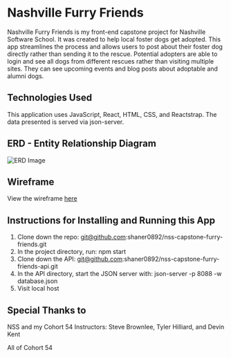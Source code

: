 # Nashville Furry Friends

Nashville Furry Friends is my front-end capstone project for Nashville Software School. It was created to help local foster dogs get adopted. This app streamlines the process and allows users to post about their foster dog directly rather than sending it to the rescue. Potential adopters are able to login and see all dogs from different rescues rather than visiting multiple sites. They can see upcoming events and blog posts about adoptable and alumni dogs.

## Technologies Used

This application uses JavaScript, React, HTML, CSS, and Reactstrap. The data presented is served via json-server.

## ERD - Entity Relationship Diagram

![ERD Image](https://res.cloudinary.com/dfxsl6a2c/image/upload/v1649089623/Screen_Shot_2022-04-04_at_10.07.44_AM_sqn8kh.png)

## Wireframe

View the wireframe [here](https://sketchboard.me/NC9dAORdDas#/)

## Instructions for Installing and Running this App

1. Clone down the repo:
git@github.com:shaner0892/nss-capstone-furry-friends.git
2. In the project directory, run:
npm start
3. Clone down the API:
git@github.com:shaner0892/nss-capstone-furry-friends-api.git
4. In the API directory, start the JSON server with:
json-server -p 8088 -w database.json
5. Visit local host

## Special Thanks to

NSS and my Cohort 54 Instructors: Steve Brownlee, Tyler Hilliard, and Devin Kent

All of Cohort 54
